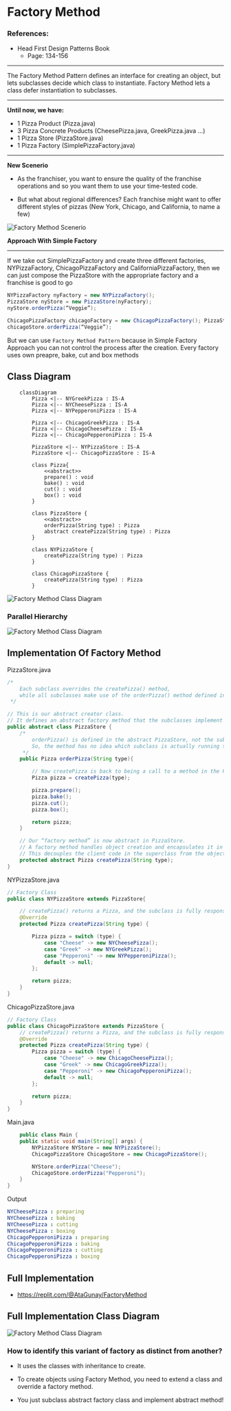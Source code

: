 # Factory Method

### References: 
* Head First Design Patterns Book
    * Page: 134-156

<hr>

The Factory Method Pattern defines an interface for creating an object, but lets subclasses decide which class to instantiate. Factory Method lets a class defer instantiation to subclasses.

<hr>

<b>Until now, we have:</b>

* 1 Pizza Product (Pizza.java)
* 3 Pizza Concrete Products (CheesePizza.java, GreekPizza.java ...)
* 1 Pizza Store (PizzaStore.java)
* 1 Pizza Factory (SimplePizzaFactory.java)

<hr>

<b>New Scenerio</b>
* As the franchiser, you want to ensure the quality of the franchise operations and so you want them to use your time-tested code.

* But what about regional differences? Each franchise might want to offer different styles of pizzas (New York, Chicago, and California, to name a few) 

![Factory Method Scenerio](/images/Advance%20Concepts%20in%20OOP/factory_design_pattern_9.png)

<b>Approach With Simple Factory</b>
<hr>

If we take out SimplePizzaFactory and create three different factories, NYPizzaFactory, ChicagoPizzaFactory and CaliforniaPizzaFactory, then we can just compose the PizzaStore with the appropriate factory and a franchise is good to go

```java
NYPizzaFactory nyFactory = new NYPizzaFactory(); 
PizzaStore nyStore = new PizzaStore(nyFactory); 
nyStore.orderPizza(“Veggie”);

ChicagoPizzaFactory chicagoFactory = new ChicagoPizzaFactory(); PizzaStore chicagoStore = new PizzaStore(chicagoFactory); 
chicagoStore.orderPizza(“Veggie”);
```

But we can use `Factory Method Pattern` because in Simple Factory Approach you can not control the process after the creation. Every factory uses own preapre, bake, cut and box methods

## Class Diagram

```mermaid
    classDiagram
        Pizza <|-- NYGreekPizza : IS-A
        Pizza <|-- NYCheesePizza : IS-A
        Pizza <|-- NYPepperoniPizza : IS-A

        Pizza <|-- ChicagoGreekPizza : IS-A
        Pizza <|-- ChicagoCheesePizza : IS-A
        Pizza <|-- ChicagoPepperoniPizza : IS-A

        PizzaStore <|-- NYPizzaStore : IS-A
        PizzaStore <|-- ChicagoPizzaStore : IS-A

        class Pizza{
            <<abstract>>
            prepare() : void
            bake() : void
            cut() : void
            box() : void
        }

        class PizzaStore {
            <<abstract>>
            orderPizza(String type) : Pizza
            abstract createPizza(String type) : Pizza
        }

        class NYPizzaStore {
            createPizza(String type) : Pizza
        }

        class ChicagoPizzaStore {
            createPizza(String type) : Pizza
        }
```
![Factory Method Class Diagram](/images/Advance%20Concepts%20in%20OOP/factory_design_pattern_8.png)

### Parallel Hierarchy
![Factory Method Class Diagram](/images/Advance%20Concepts%20in%20OOP/factory_design_pattern_7.png)

## Implementation Of Factory Method
PizzaStore.java
```java
/*
    Each subclass overrides the createPizza() method,
    while all subclasses make use of the orderPizza() method defined in PizzaStore.
 */

// This is our abstract creator class.
// It defines an abstract factory method that the subclasses implement to produce products.
public abstract class PizzaStore {
    /*
        orderPizza() is defined in the abstract PizzaStore, not the subclasses.
        So, the method has no idea which subclass is actually running the code and making the pizzas.
     */
    public Pizza orderPizza(String type){

        // Now createPizza is back to being a call to a method in the PizzaStore rather than on a factory object.
        Pizza pizza = createPizza(type);

        pizza.prepare();
        pizza.bake();
        pizza.cut();
        pizza.box();

        return pizza;
    }

    // Our “factory method” is now abstract in PizzaStore.
    // A factory method handles object creation and encapsulates it in a subclass.
    // This decouples the client code in the superclass from the object creation code in the subclass.
    protected abstract Pizza createPizza(String type);
}
```

NYPizzaStore.java
```java
// Factory Class
public class NYPizzaStore extends PizzaStore{

    // createPizza() returns a Pizza, and the subclass is fully responsible for which concrete Pizza it instantiates
    @Override
    protected Pizza createPizza(String type) {

        Pizza pizza = switch (type) {
            case "Cheese" -> new NYCheesePizza();
            case "Greek" -> new NYGreekPizza();
            case "Pepperoni" -> new NYPepperoniPizza();
            default -> null;
        };

        return pizza;
    }
}
```

ChicagoPizzaStore.java
```java
// Factory Class
public class ChicagoPizzaStore extends PizzaStore {
    // createPizza() returns a Pizza, and the subclass is fully responsible for which concrete Pizza it instantiates
    @Override
    protected Pizza createPizza(String type) {
        Pizza pizza = switch (type) {
            case "Cheese" -> new ChicagoCheesePizza();
            case "Greek" -> new ChicagoGreekPizza();
            case "Pepperoni" -> new ChicagoPepperoniPizza();
            default -> null;
        };

        return pizza;
    }
}
```

Main.java
```java
    public class Main {
    public static void main(String[] args) {
        NYPizzaStore NYStore = new NYPizzaStore();
        ChicagoPizzaStore ChicagoStore = new ChicagoPizzaStore();

        NYStore.orderPizza("Cheese");
        ChicagoStore.orderPizza("Pepperoni");
    }
}
```

Output

```yml
NYCheesePizza : preparing
NYCheesePizza : baking
NYCheesePizza : cutting
NYCheesePizza : boxing
ChicagoPepperoniPizza : preparing
ChicagoPepperoniPizza : baking
ChicagoPepperoniPizza : cutting
ChicagoPepperoniPizza : boxing
```

## Full Implementation
* https://replit.com/@AtaGunay/FactoryMethod

## Full Implementation Class Diagram
![Factory Method Class Diagram](/images/Advance%20Concepts%20in%20OOP/factory_design_pattern_10.png)

###  How to identify this variant of factory as distinct from another?

* It uses the classes with inheritance to create.

* To create objects using Factory Method, you need to extend a class and override a factory method.

* You just subclass abstract factory class and implement abstract method!